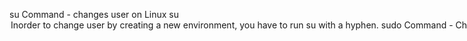 su Command - changes user on Linux su <option> <user> 
 	 Inorder to change user by creating a new environment, you have to          run su with a hyphen.
sudo Command - Changes user on Linux using sudo -u <user> -s
2.whoami - Prints the username of the current user.
3.group - Prints all the group the current user is part of.
